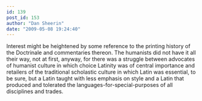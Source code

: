 ```yaml
---
id: 139
post_id: 153
author: "Dan Sheerin"
date: "2009-05-08 19:24:40"
---
```

Interest might be heightened by some reference to the printing history of the Doctrinale and commentaries thereon. The humanists did not have it all their way, not at first, anyway, for there was a struggle between advocates of humanist culture in which choice Latinity was of central importance and retailers of the traditional scholastic culture in which Latin was essential, to be sure, but a Latin taught with less emphasis on style and a Latin that produced and tolerated the languages-for-special-purposes of all disciplines and trades.
